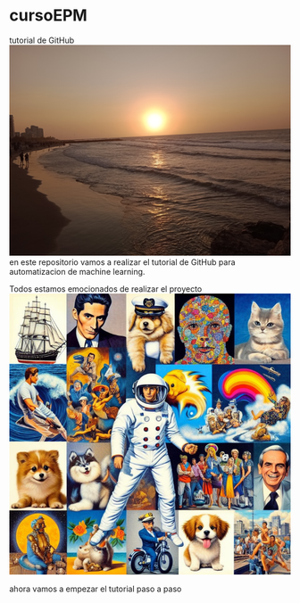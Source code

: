 # cursoEPM
tutorial de GitHub
![playa](https://github.com/ProfeJK/cursoEPM/blob/main/imagenes/playa.jpg?raw=true)
en este repositorio vamos a realizar el tutorial de GitHub para automatizacion de machine learning.

Todos estamos emocionados de realizar el proyecto
![collage](https://github.com/ProfeJK/cursoEPM/blob/main/imagenes/collage.png?raw=true)

ahora vamos a empezar el tutorial paso a paso
